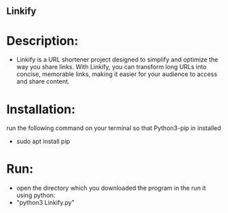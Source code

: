 ## Linkify

# Description: 
* Linkify is a URL shortener project designed to simplify and optimize the way you share links. With Linkify, you can transform long URLs into concise, memorable links, making it easier for your audience to access and share content.

# Installation:
run the following command on your terminal so that Python3-pip in installed
* sudo apt install pip

# Run:
* open the directory which you downloaded the program in the run it using python:
* "python3 Linkify.py"
